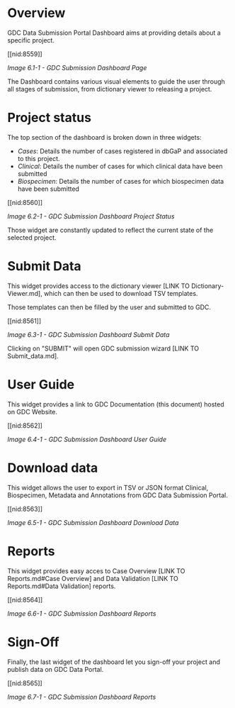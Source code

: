 # Overview

GDC Data Submission Portal Dashboard aims at providing details about a specific project.

[[nid:8559]]

_Image 6.1-1 - GDC Submission Dashboard Page_

The Dashboard contains various visual elements to guide the user through all stages of submission, from dictionary viewer to releasing a project.

# Project status

The top section of the dashboard is broken down in three widgets:

* _Cases_: Details the number of cases registered in dbGaP and associated to this project.
* _Clinical_: Details the number of cases for which clinical data have been submitted
* _Biospecimen_: Details the number of cases for which biospecimen data have been submitted

[[nid:8560]]

_Image 6.2-1 - GDC Submission Dashboard Project Status_

Those widget are constantly updated to reflect the current state of the selected project.

# Submit Data

This widget provides access to the dictionary viewer [LINK TO Dictionary-Viewer.md], which can then be used to download TSV templates.

Those templates can then be filled by the user and submitted to GDC.

[[nid:8561]]

_Image 6.3-1 - GDC Submission Dashboard Submit Data_

Clicking on "SUBMIT" will open GDC submission wizard [LINK TO Submit_data.md].

# User Guide

This widget provides a link to GDC Documentation (this document) hosted on GDC Website.

[[nid:8562]]

_Image 6.4-1 - GDC Submission Dashboard User Guide_

# Download data

This widget allows the user to export in TSV or JSON format Clinical, Biospecimen, Metadata and Annotations from GDC Data Submission Portal.

[[nid:8563]]

_Image 6.5-1 - GDC Submission Dashboard Download Data_

# Reports

This widget provides easy acces to Case Overview [LINK TO Reports.md#Case Overview] and Data Validation [LINK TO Reports.md#Data Validation] reports.

[[nid:8564]]

_Image 6.6-1 - GDC Submission Dashboard Reports_

# Sign-Off

Finally, the last widget of the dashboard let you sign-off your project and publish data on GDC Data Portal.

[[nid:8565]]

_Image 6.7-1 - GDC Submission Dashboard Reports_
